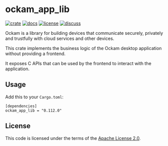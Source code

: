 # ockam_app_lib

[![crate][crate-image]][crate-link]
[![docs][docs-image]][docs-link]
[![license][license-image]][license-link]
[![discuss][discuss-image]][discuss-link]

Ockam is a library for building devices that communicate securely, privately
and trustfully with cloud services and other devices.


This crate implements the business logic of the Ockam desktop application without providing a
frontend.

It exposes C APIs that can be used by the frontend to interact with the application.


## Usage

Add this to your `Cargo.toml`:

```
[dependencies]
ockam_app_lib = "0.112.0"
```

## License

This code is licensed under the terms of the [Apache License 2.0][license-link].

[main-ockam-crate-link]: https://crates.io/crates/ockam

[crate-image]: https://img.shields.io/crates/v/ockam_app_lib.svg
[crate-link]: https://crates.io/crates/ockam_app_lib

[docs-image]: https://docs.rs/ockam_app_lib/badge.svg
[docs-link]: https://docs.rs/ockam_app_lib

[license-image]: https://img.shields.io/badge/License-Apache%202.0-green.svg
[license-link]: https://github.com/build-trust/ockam/blob/HEAD/LICENSE

[discuss-image]: https://img.shields.io/badge/Discuss-Github%20Discussions-ff70b4.svg
[discuss-link]: https://github.com/build-trust/ockam/discussions
